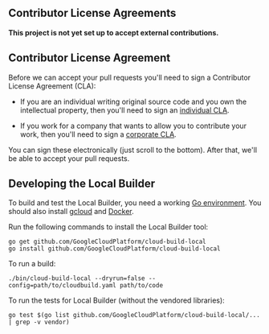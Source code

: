 ## Contributor License Agreements

**This project is not yet set up to accept external contributions.**

## Contributor License Agreement
Before we can accept your pull requests you'll need to sign a Contributor
License Agreement (CLA):

*   If you are an individual writing original source code and you own the
    intellectual property, then you'll need to sign an
    [individual CLA](https://developers.google.com/open-source/cla/individual).

*   If you work for a company that wants to allow you to contribute your work,
    then you'll need to sign a
    [corporate CLA](https://developers.google.com/open-source/cla/corporate>).

You can sign these electronically (just scroll to the bottom). After that, we'll
be able to accept your pull requests.

## Developing the Local Builder

To build and test the Local Builder, you need a working
[Go environment](https://golang.org/doc/install). You should also install
[gcloud](https://cloud.google.com/sdk/docs/quickstarts) and
[Docker](https://www.docker.com/).

Run the following commands to install the Local Builder tool:

```
go get github.com/GoogleCloudPlatform/cloud-build-local
go install github.com/GoogleCloudPlatform/cloud-build-local
```

To run a build:

```
./bin/cloud-build-local --dryrun=false --config=path/to/cloudbuild.yaml path/to/code
```

To run the tests for Local Builder (without the vendored libraries):

```
go test $(go list github.com/GoogleCloudPlatform/cloud-build-local/... | grep -v vendor)
```
